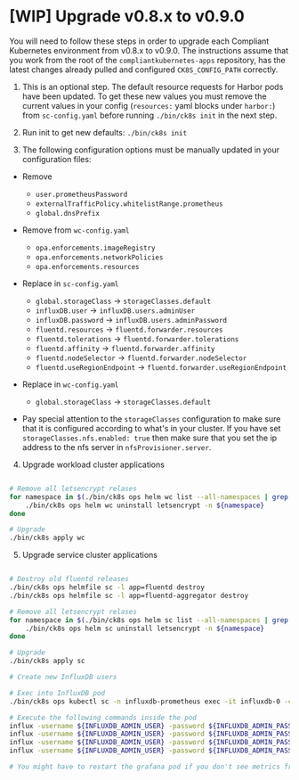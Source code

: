 
# [WIP] Upgrade v0.8.x to v0.9.0

You will need to follow these steps in order to upgrade each Compliant Kubernetes environment from v0.8.x to v0.9.0. The instructions assume that you work from the root of the `compliantkubernetes-apps` repository, has the latest changes already pulled and configured `CK8S_CONFIG_PATH` correctly.

1. This is an optional step. The default resource requests for Harbor pods have been updated. To get these new values you must remove the current values in your config (`resources:` yaml blocks under `harbor:`) from `sc-config.yaml` before running `./bin/ck8s init` in the next step.

2. Run init to get new defaults: `./bin/ck8s init`

3. The following configuration options must be manually updated in your configuration files:
  - Remove
    - `user.prometheusPassword`
    - `externalTrafficPolicy.whitelistRange.prometheus`
    - `global.dnsPrefix`

  - Remove from `wc-config.yaml`
    - `opa.enforcements.imageRegistry`
    - `opa.enforcements.networkPolicies`
    - `opa.enforcements.resources`

  - Replace in `sc-config.yaml`
    - `global.storageClass` -> `storageClasses.default`
    - `influxDB.user`     -> `influxDB.users.adminUser`
    - `influxDB.password` -> `influxDB.users.adminPassword`
    - `fluentd.resources`         -> `fluentd.forwarder.resources`
    - `fluentd.tolerations`       -> `fluentd.forwarder.tolerations`
    - `fluentd.affinity`          -> `fluentd.forwarder.affinity`
    - `fluentd.nodeSelector`      -> `fluentd.forwarder.nodeSelector`
    - `fluentd.useRegionEndpoint` -> `fluentd.forwarder.useRegionEndpoint`
  - Replace in `wc-config.yaml`
    - `global.storageClass` -> `storageClasses.default`

  - Pay special attention to the `storageClasses` configuration to make sure that it is configured according to what's in your cluster.
  If you have set `storageClasses.nfs.enabled: true` then make sure that you set the ip address to the nfs server in `nfsProvisioner.server`.

4. Upgrade workload cluster applications
  ```bash

  # Remove all letsencrypt relases
  for namespace in $(./bin/ck8s ops helm wc list --all-namespaces | grep -F letsencrypt | awk '{ print $2 }'); do
      ./bin/ck8s ops helm wc uninstall letsencrypt -n ${namespace}
  done

  # Upgrade
  ./bin/ck8s apply wc
  ```

5. Upgrade service cluster applications
  ```bash

  # Destroy old fluentd releases
  ./bin/ck8s ops helmfile sc -l app=fluentd destroy
  ./bin/ck8s ops helmfile sc -l app=fluentd-aggregator destroy

  # Remove all letsencrypt relases
  for namespace in $(./bin/ck8s ops helm sc list --all-namespaces | grep -F letsencrypt | awk '{ print $2 }'); do
      ./bin/ck8s ops helm sc uninstall letsencrypt -n ${namespace}
  done

  # Upgrade
  ./bin/ck8s apply sc

  # Create new InfluxDB users

  # Exec into InfluxDB pod
  ./bin/ck8s ops kubectl sc -n influxdb-prometheus exec -it influxdb-0 -c influxdb -- bash

  # Execute the following commands inside the pod
  influx -username ${INFLUXDB_ADMIN_USER} -password ${INFLUXDB_ADMIN_PASSWORD} -execute "CREATE USER ${INFLUXDB_WCWRITER_USER} WITH PASSWORD '${INFLUXDB_WCWRITER_PASSWORD}'"
  influx -username ${INFLUXDB_ADMIN_USER} -password ${INFLUXDB_ADMIN_PASSWORD} -execute "CREATE USER ${INFLUXDB_SCWRITER_USER} WITH PASSWORD '${INFLUXDB_SCWRITER_PASSWORD}'"
  influx -username ${INFLUXDB_ADMIN_USER} -password ${INFLUXDB_ADMIN_PASSWORD} -execute "GRANT WRITE ON "workload_cluster" TO "${INFLUXDB_WCWRITER_USER}""
  influx -username ${INFLUXDB_ADMIN_USER} -password ${INFLUXDB_ADMIN_PASSWORD} -execute "GRANT WRITE ON "service_cluster" TO "${INFLUXDB_SCWRITER_USER}""

  # You might have to restart the grafana pod if you don't see metrics from the workload cluster
  ```
